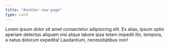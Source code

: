 ```yaml
---
title: "Another new page"
type: card
---
```


Lorem ipsum dolor sit amet consectetur adipisicing elit. Ex alias, ipsum optio aperiam delectus aliquam nisi atque labore ipsa totam impedit illo, tempora, a natus dolorum expedita! Laudantium, necessitatibus non!
